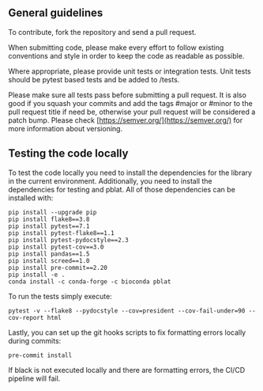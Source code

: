 ## General guidelines

To contribute, fork the repository and send a pull request.

When submitting code, please make every effort to follow existing conventions and style in order to keep the code as readable as possible.

Where appropriate, please provide unit tests or integration tests. Unit tests should be pytest based tests and be added to <project>/tests.

Please make sure all tests pass before submitting a pull request. It is also good if you squash your commits and add the tags #major or #minor to the pull request title if need be, otherwise your pull request will be considered a patch bump. Please check [https://semver.org/](https://semver.org/) for more information about versioning.

## Testing the code locally

To test the code locally you need to install the dependencies for the library in the current environment. Additionally, you need to install the dependencies for testing and pblat. All of those dependencies can be installed with:

```
pip install --upgrade pip
pip install flake8==3.8
pip install pytest==7.1
pip install pytest-flake8==1.1
pip install pytest-pydocstyle==2.3
pip install pytest-cov==3.0
pip install pandas==1.5
pip install screed==1.0
pip install pre-commit==2.20
pip install -e .
conda install -c conda-forge -c bioconda pblat
```

To run the tests simply execute:

```
pytest -v --flake8 --pydocstyle --cov=president --cov-fail-under=90 --cov-report html
```

Lastly, you can set up the git hooks scripts to fix formatting errors locally during commits:

```
pre-commit install
```

If black is not executed locally and there are formatting errors, the CI/CD pipeline will fail.
